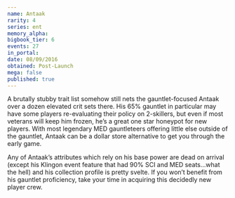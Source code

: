 ```yaml
---
name: Antaak
rarity: 4
series: ent
memory_alpha:
bigbook_tier: 6
events: 27
in_portal:
date: 08/09/2016
obtained: Post-Launch
mega: false
published: true
---
```


A brutally stubby trait list somehow still nets the gauntlet-focused Antaak over a dozen elevated crit sets there. His 65% gauntlet in particular may have some players re-evaluating their policy on 2-skillers, but even if most veterans will keep him frozen, he’s a great one star honeypot for new players. With most legendary MED gauntleteers offering little else outside of the gauntlet, Antaak can be a dollar store alternative to get you through the early game.

Any of Antaak’s attributes which rely on his base power are dead on arrival (except his Klingon event feature that had 90% SCI and MED seats…what the hell) and his collection profile is pretty svelte. If you won’t benefit from his gauntlet proficiency, take your time in acquiring this decidedly new player crew.
